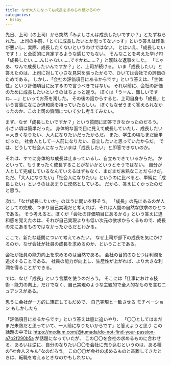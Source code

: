 ```yaml
---
title: なぜ大人になっても成長を求められ続けるのか
categories:
- Essay
---
```


先日、上司（の上司）から突然「みよしさんは成長したいですか？」とたずねられた。
上司の手前、「とくに成長したいとか思ってないっす」という答えは印象が悪いし、実際、成長したくないというわけではない。
とはいえ、「成長したいです！」と全面的に肯定するような感じでもない。
そんなことを考えた挙げ句「成長したい……んじゃない……ですかね……？」と曖昧な返事をした。
「じゃあ、なんで成長したいんですか？」と、上司が続ける。
いま「成長したい」と答えたのは、上司に対して小さな見栄を張ったからで、ひいては会社での評価のためである。
しかし、「会社の評価項目にあるからです」という答えは、「主体性」という評価項目に反するので言うべきではない。
それ以前に、会社の評価のために成長したいというのはちょっと違う。
ぼくは「うーん、難しいですね……」といってお茶を濁した。
その後の話からすると、上司自身も「成長」という言葉になにか違和感を持っていたらしい。
ぼくもなぜうまく答えられなかったのか、この上司の質問について少し考えてみたい。

まず、なぜ「成長したいですか？」という質問に即答できなかったのだろう。
小さい頃は簡単だった。
身体的な面で目に見えて成長していたし、成長したい＝大きくなりたい、大人になりたいだったからだ。
また、学生の頃もまだ簡単だった。
社会人として一人前になりたい、自立したいと思っていたからだ。
では、どうして社会人になったいまは「成長したい」と即答できないのか。

それは、すでに身体的な成長は止まっているし、自立もできているからだ。
かといって、もうまったく成長することがないかというとそうではない。
自分が人として完成しているなんていえるはずもなく、まだまだ未熟なことだらけだ。
ただ、「大人になりたい」「社会人になりたい」というのに比べると、単純に「成長したい」というのはあまりに漠然としている。
だから、答えにくかったのだと思う。

次に、「なぜ成長したいか」のほうに問いを移そう。
「成長」の先にあるのが人としての完成、つまり自己実現だと考えれば、それは人間の自然な欲求のひとつである。
そう考えると、ぼくが「会社の評価項目にあるから」という答えに違和感を覚えたのは、それが自己実現よりも低い次元の欲求からくるもので、成長の先にあるものではなかったからだとわかる。

ここで、新たな疑問について考えてみたい。
なぜ上司が部下の成長を気にかけるのか、なぜ会社が社員の成長を求めるのか、ということである。

会社が社員の能力向上を求めるのは当然である。
会社の目的のひとつは利潤を追求することである。
社員の能力が向上し、生産性が上がれば、より大きな利潤を得ることができる。

では、なぜ「成長」という言葉を使うのだろう。
そこには「仕事における技術・能力の向上」だけでなく、自己実現のような主観的で全人的なものを含むニュアンスがある。

思うに会社が一方的に矯正してもだめで、
自己実現と一致させる
モチベーション
もしかしたら

「評価項目にあるからです」という答えは脇に追いやり、
「〇〇としてはまだまだ未熟だと思っていて、一人前になりたいからです」と答えようと思う
この話題の中では https://medium.com/@tumada/do-not-find-your-passion-a7b2f290b5a が話題になっていたが、
この〇〇を会社の求めるものに合わせる、あるいは逆に、自分のなりたい〇〇を会社に売り込むというのは、ある種の"社会人スキル"なのだろう。
この〇〇が会社の求めるものと乖離してきたときは、転職を考えるときなのかもしれない。
